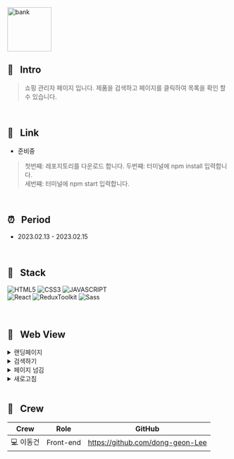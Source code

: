<img width="100" height="100" alt="bank" src="https://user-images.githubusercontent.com/69576865/219000242-c6edcdad-7e15-491f-af09-cd97650a85ae.png">

## :mag_right: &nbsp; Intro
> 쇼핑 관리자 페이지 입니다. 제품을 검색하고 페이지를 클릭하여 목록을 확인 할 수 있습니다.  
<br/>

## :link: &nbsp; Link
- 준비중

> 첫번쨰: 레포지토리를 다운로드 합니다. 
> 두번쨰: 터미널에 npm install 입력합니다.   
> 세번쨰: 터미널에 npm start 입력합니다.
<br/>  

## :alarm_clock: &nbsp; Period
 - 2023.02.13 - 2023.02.15
<br/>

## :seedling: &nbsp; Stack  
![HTML5](https://img.shields.io/badge/HTML5-E34F26?style=for-the-badge&logo=HTML5&logoColor=fff)
![CSS3](https://img.shields.io/badge/CSS3-1572B6?style=for-the-badge&logo=CSS3&logoColor=fff)
![JAVASCRIPT](https://img.shields.io/badge/JavaScript-343a40?style=for-the-badge&logo=JavaScript&logoColor=F7DF1E)  
![React](https://img.shields.io/badge/React-444444?style=for-the-badge&logo=React)
![ReduxToolkit](https://img.shields.io/badge/ReduxToolkit-764ABC?style=for-the-badge&logo=ReduxToolkit&logoColor=fff)
![Sass](https://img.shields.io/badge/Sass-CC6699?style=for-the-badge&logo=Sass&logoColor=fff)
<br/>
<br/>
<br/>

## :eyes: &nbsp; Web View
<details>
<summary>랜딩페이지</summary>  
<div markdown="1">
</div>
<img width="600" alt=""
 src="https://user-images.githubusercontent.com/69576865/219042436-65764170-2f28-47f0-ad07-a9265b0aff78.gif">
</details>

<details>
<summary>검색하기</summary>  
<div markdown="1">
</div>
<img width="600" alt=""
 src="https://user-images.githubusercontent.com/69576865/219004397-fbd20b54-6668-4f23-a62e-22c4bb91e441.gif">
</details>

<details>
<summary>페이지 넘김</summary>  
<div markdown="1">
</div>
<img width="600" alt=""
 src="https://user-images.githubusercontent.com/69576865/219007207-4b5e8e62-bc03-4be6-8899-fe8bf60f8665.gif">
</details>

<details>
<summary>새로고침</summary>  
 <img width="600" alt=""
 src="https://user-images.githubusercontent.com/69576865/219009517-a7fffa79-09f6-445a-92d7-e73742cc086d.gif">
 <div markdown="1">
 </div>
</details>
</br>

## :bust_in_silhouette: &nbsp; Crew
Crew | Role | GitHub
----- | ----- | -----
💻 이동건 | Front-end | https://github.com/dong-geon-Lee
<br/>
